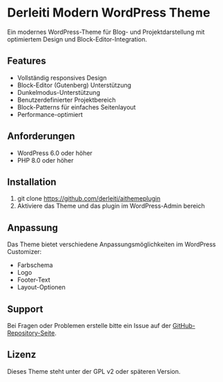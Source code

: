 # Derleiti Modern WordPress Theme

Ein modernes WordPress-Theme für Blog- und Projektdarstellung mit optimiertem Design und Block-Editor-Integration.

## Features

- Vollständig responsives Design
- Block-Editor (Gutenberg) Unterstützung
- Dunkelmodus-Unterstützung
- Benutzerdefinierter Projektbereich
- Block-Patterns für einfaches Seitenlayout
- Performance-optimiert

## Anforderungen

- WordPress 6.0 oder höher
- PHP 8.0 oder höher

## Installation

1. git clone https://github.com/derleiti/aithemeplugin
2. Aktiviere das Theme und das plugin im WordPress-Admin bereich

## Anpassung

Das Theme bietet verschiedene Anpassungsmöglichkeiten im WordPress Customizer:

- Farbschema
- Logo
- Footer-Text
- Layout-Optionen

## Support

Bei Fragen oder Problemen erstelle bitte ein Issue auf der [GitHub-Repository-Seite](https://github.com/deinuser/derleiti-modern).

## Lizenz

Dieses Theme steht unter der GPL v2 oder späteren Version.
